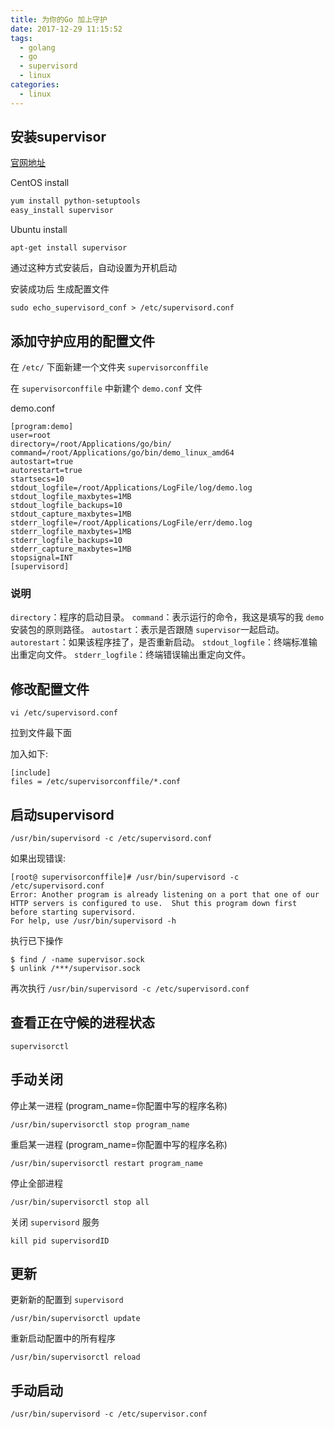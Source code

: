 ```yaml
---
title: 为你的Go 加上守护
date: 2017-12-29 11:15:52
tags:
  - golang
  - go
  - supervisord
  - linux
categories:
  - linux
---
```


## 安装supervisor

[官网地址](http://supervisord.org/index.html)


CentOS install

```bash
yum install python-setuptools
easy_install supervisor
```

Ubuntu install

```
apt-get install supervisor
```

通过这种方式安装后，自动设置为开机启动


安装成功后 生成配置文件

```
sudo echo_supervisord_conf > /etc/supervisord.conf
```

## 添加守护应用的配置文件

在 `/etc/` 下面新建一个文件夹 `supervisorconffile`

在 `supervisorconffile` 中新建个 `demo.conf` 文件

demo.conf

```
[program:demo]
user=root
directory=/root/Applications/go/bin/
command=/root/Applications/go/bin/demo_linux_amd64
autostart=true
autorestart=true
startsecs=10
stdout_logfile=/root/Applications/LogFile/log/demo.log 
stdout_logfile_maxbytes=1MB
stdout_logfile_backups=10
stdout_capture_maxbytes=1MB
stderr_logfile=/root/Applications/LogFile/err/demo.log
stderr_logfile_maxbytes=1MB
stderr_logfile_backups=10
stderr_capture_maxbytes=1MB
stopsignal=INT
[supervisord]
```

### 说明


`directory`：程序的启动目录。
`command`：表示运行的命令，我这是填写的我 `demo` 安装包的原则路径。
`autostart`：表示是否跟随 `supervisor`一起启动。
`autorestart`：如果该程序挂了，是否重新启动。
`stdout_logfile`：终端标准输出重定向文件。
`stderr_logfile`：终端错误输出重定向文件。


## 修改配置文件

```
vi /etc/supervisord.conf
```

拉到文件最下面

加入如下:

```
[include]
files = /etc/supervisorconffile/*.conf
```

## 启动supervisord

```
/usr/bin/supervisord -c /etc/supervisord.conf
```

如果出现错误:

```
[root@ supervisorconffile]# /usr/bin/supervisord -c /etc/supervisord.conf
Error: Another program is already listening on a port that one of our HTTP servers is configured to use.  Shut this program down first before starting supervisord.
For help, use /usr/bin/supervisord -h

```

执行已下操作

```
$ find / -name supervisor.sock
$ unlink /***/supervisor.sock
```

再次执行 `/usr/bin/supervisord -c /etc/supervisord.conf`


## 查看正在守候的进程状态

```
supervisorctl
```

## 手动关闭


停止某一进程 (program_name=你配置中写的程序名称)

```
/usr/bin/supervisorctl stop program_name
```

重启某一进程 (program_name=你配置中写的程序名称)

```
/usr/bin/supervisorctl restart program_name
```

停止全部进程

```
/usr/bin/supervisorctl stop all
```

关闭 `supervisord` 服务

```
kill pid supervisordID
```

## 更新

更新新的配置到 `supervisord `

```
/usr/bin/supervisorctl update
```

重新启动配置中的所有程序 

```
/usr/bin/supervisorctl reload 
```

## 手动启动

```
/usr/bin/supervisord -c /etc/supervisor.conf
```